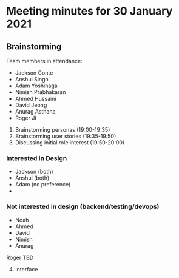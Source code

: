 # Meeting minutes for 30 January 2021
## Brainstorming

Team members in attendance:
- Jackson Conte
- Anshul Singh
- Adam Yoshinaga
- Nimish Prabhakaran
- Ahmed Hussaini
- David Jeong
- Anurag Asthana
- Roger Ji

1. Brainstorming personas (19:00-19:35)
2. Brainstorming user stories (19:35-19:50)
3. Discussing initial role interest (19:50-20:00)

### Interested in Design
- Jackson (both)
- Anshul (both)
- Adam (no preference)
- 

### Not interested in design (backend/testing/devops)
- Noah
- Ahmed
- David
- Nimish
- Anurag

Roger TBD

4. Interface
